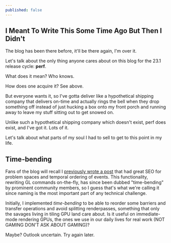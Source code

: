 ```yaml
---
published: false
---
```

## I Meant To Write This Some Time Ago But Then I Didn't

The blog has been there before, it'll be there again, I'm over it.

Let's talk about the only thing anyone cares about on this blog for the 23.1 release cycle: **perf**.

What does it mean? Who knows.

How does one acquire it? See above.

But everyone wants it, so I've gotta deliver like a hypothetical shipping company that delivers on-time and actually rings the bell when they drop something off instead of just hucking a box onto my front porch and running away to leave my stuff sitting out to get snowed on.

Unlike such a hypothetical shipping company which doesn't exist, perf does exist, and I've got it. Lots of it.

Let's talk about what parts of my soul I had to sell to get to this point in my life.

## Time-bending
Fans of the blog will recall I [previously wrote a post]({{site.url}}/new-news) that had great SEO for problem spaces and temporal ordering of events. This functionality, rewriting GL commands on-the-fly, has since been dubbed "time-bending" by prominent community members, so I guess that's what we're calling it since naming is the most important part of any technical challenge.

Initially, I implemented *time-bending* to be able to reorder some barriers and transfer operations and avoid splitting renderpasses, something that only the savages living in tiling GPU land care about. Is it useful on immediate-mode rendering GPUs, the ones we use in our daily lives for real work (NOT GAMING DON'T ASK ABOUT GAMING)?

Maybe? Outlook uncertain. Try again later.

